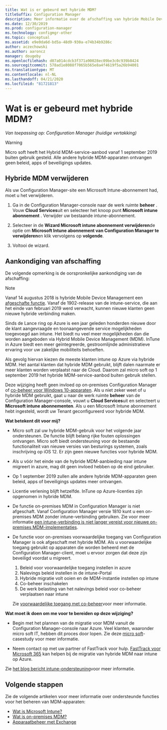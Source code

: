 ```yaml
---
title: Wat is er gebeurd met hybride MDM?
titleSuffix: Configuration Manager
description: Meer informatie over de afschaffing van hybride Mobile Device Management (MDM) in Configuration Manager
ms.date: 12/30/2019
ms.prod: configuration-manager
ms.technology: configmgr-other
ms.topic: conceptual
ms.assetid: e9e0da6d-bd5a-48d9-930a-e74b34b9286c
author: aczechowski
ms.author: aaroncz
manager: dougeby
ms.openlocfilehash: d07a014cdcb3f371a90028ec09be3c0c939b8424
ms.sourcegitcommit: 578ad1e8088f7065b565e8a4f4619f5a26b94001
ms.translationtype: MT
ms.contentlocale: nl-NL
ms.lasthandoff: 04/21/2020
ms.locfileid: "81721813"
---
```

# <a name="what-happened-to-hybrid-mdm"></a>Wat is er gebeurd met hybride MDM?

*Van toepassing op: Configuration Manager (huidige vertakking)*

> [!WARNING]
> Micro soft heeft het Hybrid MDM-service-aanbod vanaf 1 september 2019 buiten gebruik gesteld. Alle andere hybride MDM-apparaten ontvangen geen beleid, apps of beveiligings updates.

## <a name="remove-hybrid-mdm"></a>Hybride MDM verwijderen

Als uw Configuration Manager-site een Microsoft Intune-abonnement had, moet u het verwijderen.

1. Ga in de Configuration Manager-console naar de werk ruimte **beheer** . Vouw **Cloud Services**uit en selecteer het knoop punt **Microsoft intune abonnement** . Verwijder uw bestaande intune-abonnement.

1. Selecteer in de **Wizard Microsoft intune abonnement verwijderen**de optie om **Microsoft Intune abonnement van Configuration Manager te verwijderen**en klik vervolgens op **volgende**.

1. Voltooi de wizard.

## <a name="deprecation-announcement"></a>Aankondiging van afschaffing

De volgende opmerking is de oorspronkelijke aankondiging van de afschaffing:

> [!NOTE]  
> Vanaf 14 augustus 2018 is hybride Mobile Device Management een [afgeschafte functie](../../core/plan-design/changes/deprecated/removed-and-deprecated-cmfeatures.md). Vanaf de 1902-release van de intune-service, die aan het einde van februari 2019 werd verwacht, kunnen nieuwe klanten geen nieuwe hybride verbinding maken.
> <!--Intune feature 2683117-->  
> Sinds de Lance ring op Azure is een jaar geleden honderden nieuwe door de klant aangevraagde en toonaangevende service mogelijkheden toegevoegd aan intune. Het biedt nu veel meer mogelijkheden dan die worden aangeboden via Hybrid Mobile Device Management (MDM). InTune in Azure biedt een meer geïntegreerde, gestroomlijnde administratieve ervaring voor uw zakelijke mobiliteits behoeften.
>
> Als gevolg hiervan kiezen de meeste klanten intune op Azure via hybride MDM. Het aantal klanten dat hybride MDM gebruikt, blijft dalen naarmate er meer klanten worden verplaatst naar de Cloud. Daarom zal micro soft op 1 september 2019 het hybride MDM-service-aanbod buiten gebruik stellen.
>
> Deze wijziging heeft geen invloed op on-premises Configuration Manager of [co-beheer voor Windows 10-apparaten](../../comanage/overview.md). Als u niet zeker weet of u hybride MDM gebruikt, gaat u naar de werk ruimte **beheer** van de Configuration Manager-console, vouwt u **Cloud Services**uit en selecteert u **Microsoft intune abonnementen**. Als u een Microsoft Intune abonnement hebt ingesteld, wordt uw Tenant geconfigureerd voor hybride MDM.
>
> **Wat betekent dit voor mij?**
>
> - Micro soft zal uw hybride MDM-gebruik voor het volgende jaar ondersteunen. De functie blijft belang rijke fouten oplossingen ontvangen. Micro soft biedt ondersteuning voor de bestaande functionaliteit van nieuwe versies van besturings systemen, zoals inschrijving op iOS 12. Er zijn geen nieuwe functies voor hybride MDM.  
>
> - Als u vóór het einde van de hybride MDM-aanbieding naar intune migreert in azure, mag dit geen invloed hebben op de eind gebruiker.  
>
> - Op 1 september 2019 zullen alle andere hybride MDM-apparaten geen beleid, apps of beveiligings updates meer ontvangen.  
>
> - Licentie verlening blijft hetzelfde. InTune op Azure-licenties zijn opgenomen in hybride MDM.  
>
> - De functie on-premises MDM in Configuration Manager is niet afgeschaft. Vanaf Configuration Manager versie 1810 kunt u een on-premises MDM zonder intune-verbinding gebruiken. Zie voor meer informatie [een intune-verbinding is niet langer vereist voor nieuwe on-premises MDM-implementaties](../../core/plan-design/changes/whats-new-in-version-1810.md#bkmk_opmdm).
>
> - De functie voor on-premises voorwaardelijke toegang van Configuration Manager is ook afgeschaft met hybride MDM. Als u voorwaardelijke toegang gebruikt op apparaten die worden beheerd met de Configuration Manager-client, moet u ervoor zorgen dat deze zijn beveiligd voordat u migreert.
>     1. Beleid voor voorwaardelijke toegang instellen in azure
>     2. Nalevings beleid instellen in de intune-Portal
>     3. Hybride migratie volt ooien en de MDM-instantie instellen op intune
>     4. Co-beheer inschakelen
>     5. De werk belasting van het nalevings beleid voor co-beheer verplaatsen naar intune
>
>     Zie [voorwaardelijke toegang met co-beheer](../../comanage/quickstart-conditional-access.md)voor meer informatie.
>
> **Wat moet ik doen om me voor te bereiden op deze wijziging?**
>
> - Begin met het plannen van de migratie voor MDM vanuit de Configuration Manager-console naar Azure. Veel klanten, waaronder micro soft IT, hebben dit proces door lopen. Zie deze [micro soft](https://aka.ms/Intune_MSFT)-casestudy voor meer informatie.  
>
> - Neem contact op met uw partner of FastTrack voor hulp. [FastTrack voor Microsoft 365](https://aka.ms/hybrid_fasttrack) kan helpen bij de migratie van hybride MDM naar intune op Azure.
>
> Zie [het blog bericht intune-ondersteuning](https://aka.ms/hybrid_notification)voor meer informatie.

## <a name="next-steps"></a>Volgende stappen

Zie de volgende artikelen voor meer informatie over ondersteunde functies voor het beheren van MDM-apparaten:

- [Wat is Microsoft Intune?](https://docs.microsoft.com/intune/what-is-intune)
- [Wat is on-premises MDM?](manage-mobile-devices-with-on-premises-infrastructure.md)
- [Apparaatbeheer met Exchange](../deploy-use/manage-mobile-devices-with-exchange-activesync.md)
